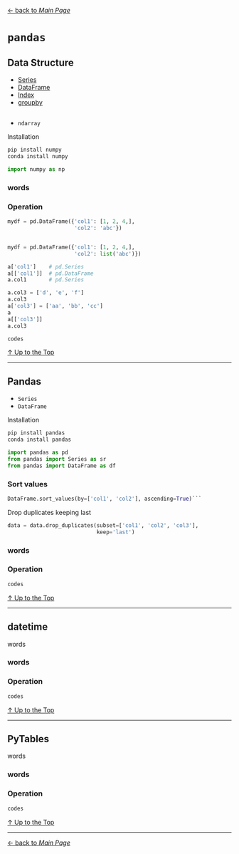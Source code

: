 [← back to *Main Page*](https://github.com/dawkiny/Python3/blob/master/PythonDataManipulation.md)


# ```pandas```

## Data Structure

* [Series](#numpy)
* [DataFrame](#pandas)  
* [Index](#pandas)  
* [groupby](#pandas)  
##

* ```ndarray```  


Installation
```sh
pip install numpy
conda install numpy
```

```python
import numpy as np
```

### words

### Operation
 
```python
mydf = pd.DataFrame({'col1': [1, 2, 4,],
                     'col2': 'abc'})


mydf = pd.DataFrame({'col1': [1, 2, 4,],
                     'col2': list('abc')})

a['col1']    # pd.Series
a[['col1']]  # pd.DataFrame
a.col1       # pd.Series

a.col3 = ['d', 'e', 'f']
a.col3
a['col3'] = ['aa', 'bb', 'cc']
a
a[['col3']]
a.col3
```

```python
codes
```



[↑ Up to the Top](#python-data-manipulation)

---
## Pandas

* ```Series```  
* ```DataFrame```  

Installation
```sh
pip install pandas
conda install pandas
```

```python
import pandas as pd
from pandas import Series as sr
from pandas import DataFrame as df
```



### Sort values

```python
DataFrame.sort_values(by=['col1', 'col2'], ascending=True)```
```

Drop duplicates keeping last
```py
data = data.drop_duplicates(subset=['col1', 'col2', 'col3'],
                            keep='last')
```

### words

### Operation
 
```python
codes
```



[↑ Up to the Top](#python-data-manipulation)

---
## datetime
words

### words

### Operation
 
```python
codes
```



[↑ Up to the Top](#python-data-manipulation)

---
## PyTables
words

### words

### Operation
 
```python
codes
```



[↑ Up to the Top](#python-data-manipulation)





---
[← back to *Main Page*](https://github.com/dawkiny/Python3/blob/master/PythonProgramming.md)
